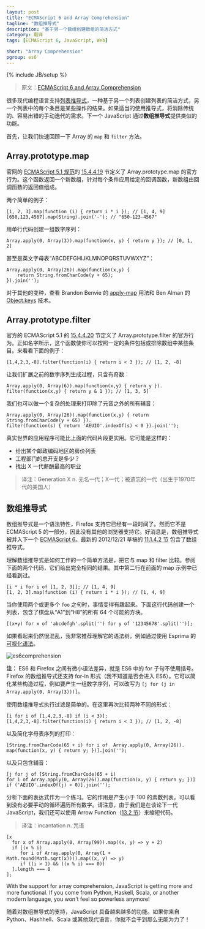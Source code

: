 ```yaml
---
layout: post
title: "ECMAScript 6 and Array Comprehension"
tagline: "数组推导式"
description: "基于另一个数组创建数组的简洁方式"
category: 翻译
tags: [ECMAScript 6, JavaScript, Web]

short: "Array Comprehension"
pgroup: es6
---
```

{% include JB/setup %}


> 原文：[ECMAScript 6 and Array Comprehension](http://ariya.ofilabs.com/2013/01/es6-and-array-comprehension.md)

<!-- Many modern programming languages support [list comprehension](http://en.wikipedia.org/wiki/List_comprehension), a concise way to create a list based another list where each entry is the result of some operations. If comprehension is used properly, it eliminates the need for the traditional and error-prone manual iteration. Next-generation JavaScript will have the similar feature via **array comprehension**. -->

很多现代编程语言支持[列表推导式](http://en.wikipedia.org/wiki/List_comprehension)，一种基于另一个列表创建列表的简洁方式，另一个列表中的每个条目是某些操作的结果。如果适当的使用推导式，将消除传统的、容易出错的手动迭代的需求。下一个 JavaScript 通过**数组推导式**提供类似的功能。

<!-- First of all, let’s do a quick refresh on Array’s `map` and `filter` functions. -->

首先，让我们快速回顾一下 Array 的 `map` 和 `filter` 方法。

## Array.prototype.map

<!-- [Section 15.4.4.19](http://es5.github.com/#x15.4.4.19) of the official [ECMAScript 5.1 specification](http://www.ecma-international.org/publications/standards/Ecma-262.htm) defines the official behavior of Array.prototype.map. This function returns a new array resulting from applying the given callback function to each entry. -->

官网的 [ECMAScript 5.1 规范](http://www.ecma-international.org/publications/standards/Ecma-262.htm)的 [15.4.4.19](http://es5.github.com/#x15.4.4.19) 节定义了 Array.prototype.map 的官方行为。这个函数返回一个新数组，针对每个条件应用给定的回调函数，新数组由回调函数的返回值组成。

<!-- Two quick examples: -->

两个简单的例子：

    [1, 2, 3].map(function (i) { return i * i }); // [1, 4, 9]
    [650,123,4567].map(String).join('-'); // "650-123-4567"

<!-- This facilitates a one-liner to build a sequence of numbers: -->
用单行代码创建一组数字序列：

    Array.apply(0, Array(3)).map(function(x, y) { return y }); // [0, 1, 2]

<!-- or even English alphabets ‘ABCDEFGHIJKLMNOPQRSTUVWXYZ’: -->
甚至是英文字母表“ABCDEFGHIJKLMNOPQRSTUVWXYZ”：

    Array.apply(0, Array(26)).map(function(x,y) {
        return String.fromCharCode(y + 65);
    }).join('');

<!-- For other variants, see also Brandon Benvie's usage of [apply-map](https://mail.mozilla.org/pipermail/es-discuss/2012-April/022273.html) and Ben Alman's [Object.keys](https://gist.github.com/4477847) technique. -->
对于其他的变种，查看 Brandon Benvie 的 [apply-map](https://mail.mozilla.org/pipermail/es-discuss/2012-April/022273.html) 用法和 Ben Alman 的 [Object.keys](https://gist.github.com/4477847) 技术。

## Array.prototype.filter

<!-- [Section 15.4.4.20](http://es5.github.com/#x15.4.4.20) of the official ECMAScript 5.1 defines the official behavior of Array.prototype.filter. As the name says, this function lets you include or exclude some entries of the array based on some certain criteria. Take a look at the following example: -->
官方的 ECMAScript 5.1 的 [15.4.4.20](http://es5.github.com/#x15.4.4.20) 节定义了 Array.prototype.filter 的官方行为。正如名字所示，这个函数使你可以按照一定的条件包括或排除数组中某些条目。来看看下面的例子：

    [1,4,2,3,-8].filter(function(i) { return i < 3 }); // [1, 2, -8]

<!-- Let's extend the previous sequence number generation, say to have only odd number: -->
让我们扩展之前的数字序列生成过程，只含有奇数：

    Array.apply(0, Array(6)).map(function(x,y) { return y }).
    filter(function(x,y) { return y & 1 }); // [1, 3, 5]

<!-- We can also do a complicated dance to print all consonants by excluding the vowels: -->
我们也可以做一个复杂的处理来打印除了元音之外的所有辅音：

    Array.apply(0, Array(26)).map(function(x,y) { return String.fromCharCode(y + 65) }).
    filter(function(s) { return 'AEUIO'.indexOf(s) < 0 }).join('');

<!-- Real-world applications are likely more practical than the above snippets. It could be something like: -->
真实世界的应用程序可能比上面的代码片段更实用。它可能是这样的：

<!-- Give me the list of house prices in a certain ZIP code
What is the total expense of our Engineering department?
Find the best paid professions of Gen X -->
* 给出某个邮政编码地区的房价列表 
* 工程部门的总开支是多少？ 
* 找出 X 一代薪酬最高的职业 

> 译注：Generation X n. 无名一代；X一代；被遗忘的一代（出生于1970年代的美国人）

<!-- ##  Array Comprehension -->

## 数组推导式

<!-- [Array comprehension](https://developer.mozilla.org/en-US/docs/JavaScript/Guide/Predefined_Core_Objects#Array_comprehensions) is a syntax feature which has been available in Firefox for a while. It is however not part of the 5th edition of ECMAScript and hence no other browser supports it. The good news is that array comprehension is being incorporated into the next [ECMAScript 6](http://wiki.ecmascript.org/doku.php?id=harmony:specification_drafts). The latest 2012/12/21 draft includes the grammar of array comprehension in [section 11.1.4.2](http://teramako.github.com/ECMAScript/ecma6th_syntax.html#11.1.4.2). -->
数组推导式是一个语法特性，Firefox 支持它已经有一段时间了。然而它不是 ECMAScript 5 的一部分，因此没有其他的浏览器支持它。好消息是，数组推导式被并入下一个 [ECMAScript 6](http://wiki.ecmascript.org/doku.php?id=harmony:specification_drafts)。最新的 2012/12/21 草稿的 [11.1.4.2 节](http://teramako.github.com/ECMAScript/ecma6th_syntax.html#11.1.4.2) 包含了数组推导式。

<!-- An easy way to understand how array comprehension works is by comparing it with map and filter. See the following two lines, they give the same exact result. The second line is something you have seen in the previous map example. -->
理解数组推导式是如何工作的一个简单方法是，把它与 map 和 filter 比较。参阅下面的两个代码，它们给出完全相同的结果。其中第二行在前面的 map 示例中已经看到过。

    [i * i for i of [1, 2, 3]]; // [1, 4, 9]
    [1, 2, 3].map(function (i) { return i * i }); // [1, 4, 9]

<!-- The fun part is when you use two `for` clauses or more. The following line creates a list which contains the references to all 64 possible squares in a chess board, from 'a1' to 'h8'. -->
当你使用两个或更多个 `foo` 之句时，事情变得有趣起来。下面这行代码创建一个列表，包含了棋盘从“A1”到“H8”的所有 64 个可能的方块。

    [(x+y) for x of 'abcdefgh'.split('') for y of '12345678'.split('')];

<!-- If this still looks confusing, I highly recommend understanding the syntax tree, for example by using Esprima's [syntax visualization](http://esprima.googlecode.com/git-history/harmony/demo/parse.html). -->
如果看起来仍然很混乱，我非常推荐理解它的语法树，例如通过使用 Esprima 的[可视化语法](http://esprima.googlecode.com/git-history/harmony/demo/parse.html)。

![es6comprehension](http://ariya.ofilabs.com/wp-content/uploads/2013/01/es6comprehension.png)

<!-- **Note:** A minor syntax difference between ES6 and Firefox is that ES6 does not use brackets for the for clause. Firefox's array comprehension also support for-in form (I am not sure whether this will make it into ES6). It can simplify some construct, generating a sequence of numbers can be rewritten as `[j for (j in Array.apply(0, Array(3)))]`. -->
**注：** ES6 和 Firefox 之间有微小语法差异，就是 ES6 中的 for 子句不使用括号。Firefox 的数组推导式还支持 for-in 形式（我不知道是否会进入 ES6）。它可以简化某些构造过程，例如要产生一组数字序列，可以改写为 `[j for (j in Array.apply(0, Array(3)))]`。

<!-- Filtering using array comprehension is straightforward. Again, compare the two different forms here: -->
使用数组推导式执行过滤是简单的。在这里再次比较两种不同的形式：

    [i for i of [1,4,2,3,-8] if (i < 3)]; 
    [1,4,2,3,-8].filter(function(i) { return i < 3 }); // [1, 2, -8]

<!-- And the simplification of printing the sequence of all alphabets: -->
以及简化字母表序列的打印：

    [String.fromCharCode(65 + i) for i of  Array.apply(0, Array(26)).
    map(function(x, y) { return y; })].join('');

<!-- and just the consonants: -->
以及只包含辅音：

    [j for j of [String.fromCharCode(65 + i)
    for i of Array.apply(0, Array(26)).map(function(x, y) { return y; })]
    if ('AEUIO'.indexOf(j) < 0)].join('');

<!-- As an exercise, analyze the following expression. What it does is producing the list of all prime numbers less than 100. You can see that there is no need for a manual loop at all. Note that since we are talking about next-generation JavaScript, we also use the arrow function ([Section 13.2](http://teramako.github.com/ECMAScript/ecma6th_syntax.html#13.2)) to shorten the incantation. -->

分析下面的表达式作为一个练习。它的作用是产生小于 100 的素数列表。可以看到没有必要手动的循环遍历所有数字。请注意，由于我们是在谈论下一代 JavaScript，我们还可以使用 Arrow Function（[13.2 节](http://teramako.github.com/ECMAScript/ecma6th_syntax.html#13.2)）来缩短代码。

> 译注：incantation n. 咒语

    [x
      for x of Array.apply(0, Array(99)).map((x, y) => y + 2)
      if [(x % i)
         for i of Array.apply(0, Array(1 + Math.round(Math.sqrt(x)))).map((x, y) => y)
         if ((i > 1) && ((x % i) === 0))
      ].length === 0
    ];

With the support for array comprehension, JavaScript is getting more and more functional. If you come from Python, Haskell, Scala, or another modern language, you won't feel so powerless anymore!

随着对数组推导式的支持，JavaScript 具备越来越多的功能。如果你来自 Python、Hashhell、Scala 或其他现代语言，你就不会干到那么无能为力了！




